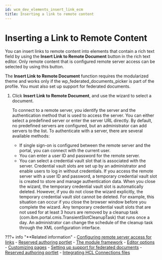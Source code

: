 ```yaml
---
id: wcm_dev_elements_insert_link_ecm
title: Inserting a link to remote content
---
```


# Inserting a Link to Remote Content

You can insert links to remote content into elements that contain a rich text field by using the **Insert Link to Remote Document** button in the rich text editor. Only remote content that is configured remote server access can be selected by using this button.

The **Insert Link to Remote Document** function requires the modularized theme and works only if the wp_federated_documents_picker is part of the profile. You must also set up support for federated documents.

1.  Click **Insert Link to Remote Document**, and use the wizard to select a document.

    To connect to a remote server, you identify the server and the authentication method that is used to access the server. You can either select a predefined server or enter the server URL directly. By default, no predefined servers are configured, but an administrator can add servers to the list. To authenticate with a server, there are several available methods:

    -   If single sign-on is configured between the remote server and the portal, you can connect with the current user.
    -   You can enter a user ID and password for the remote server.
    -   You can select a credential vault slot that is associated with the server. Credential vault slots are set up by an administrator and enable users to log in without credentials.
    If you access the remote server with a user ID and password, a temporary credential vault slot is created to store and manage authentication data. When you close the wizard, the temporary credential vault slot is automatically deleted. However, if you do not close the wizard explicitly, the temporary credential vault slot cannot be deleted. For example, this situation can occur if you close the browser window before you complete the wizard. Any temporary credential vault slots that are not used for at least 3 hours are removed by a cleanup task (com.ibm.portal.cmis.TransientSlotCleanupTask) that runs once a day. An administrator can change the schedule of the cleanup task through the XML configuration interface.


???+ info "**Related information"
    - [Configuring remote server access for links](../../../wcm_content_delivery/cfg_webcontent_auth_env/wcm_config_ecm_whitelist.md)
    - [Reserved authoring portlet](../../../wcm_artifacts/reserved_auth_portlet/index.md)
    - [The module framework](../../../../../build_sites/themes_skins/the_module_framework/index.md)
    - [Editor options](../../../wcm_content_delivery/wcm_user_assistance/editing_webcontent_portlet/auth_portlet_settings/wcm_config_authoringportlet_richtext.md)
    - [Customizing pages](../../../../../extend_dx/development_tools/portal_admin_tools/portal_user_interface/managing_pages/manage_pages_portlets/customizing_pages/index.md)
    - [Setting up support for federated documents](../../../wcm_content_delivery/cfg_webcontent_auth_env/fed_docs_setup/index.md)
    - [Reserved authoring portlet](../../../wcm_artifacts/reserved_auth_portlet/index.md)
    - [Integrating HCL Connections files](../../../../../extend_dx/integration/connections/configuration/cfg_connections_features/integrating_cnx_files/index.md)


